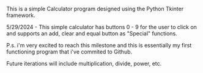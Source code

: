 This is a simple Calculator program designed using the Python Tkinter framework. 

5/29/2024 - This simple calculator has buttons 0 - 9 for the user to click on and supports an add, clear and equal button as "Special" functions. 

P.s. i'm very excited to reach this milestone and this is essentially my first functioning program that i've commited to Github. 

Future iterations will include multiplication, divide, power, etc. 
